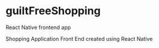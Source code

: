 # guiltFreeShopping
React Native frontend app

Shopping Application
Front End created using React Native
